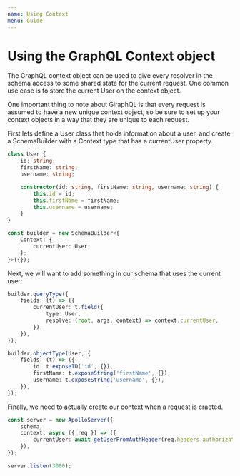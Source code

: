 ```yaml
---
name: Using Context
menu: Guide
---
```


# Using the GraphQL Context object

The GraphQL context object can be used to give every resolver in the schema access to some shared state for the current request. One common use case is to store the current User on the context object.

One important thing to note about GiraphQL is that every request is assumed to have a new unique context object, so be sure to set up your context objects in a way that they are unique to each request.

First lets define a User class that holds information about a user, and create a SchemaBuilder with a Context type that has a currentUser property.

```typescript
class User {
    id: string;
    firstName: string;
    username: string;

    constructor(id: string, firstName: string, username: string) {
        this.id = id;
        this.firstName = firstName;
        this.username = username;
    }
}

const builder = new SchemaBuilder<{
    Context: {
        currentUser: User;
    };
}>({});
```

Next, we will want to add something in our schema that uses the current user:

```typescript
builder.queryType({
    fields: (t) => ({
        currentUser: t.field({
            type: User,
            resolve: (root, args, context) => context.currentUser,
        }),
    }),
});

builder.objectType(User, {
    fields: (t) => ({
        id: t.exposeID('id', {}),
        firstName: t.exposeString('firstName', {}),
        username: t.exposeString('username', {}),
    }),
});
```

Finally, we need to actually create our context when a request is craeted.

```typescript
const server = new ApolloServer({
    schema,
    context: async ({ req }) => ({
        currentUser: await getUserFromAuthHeader(req.headers.authorization),
    }),
});

server.listen(3000);
```

